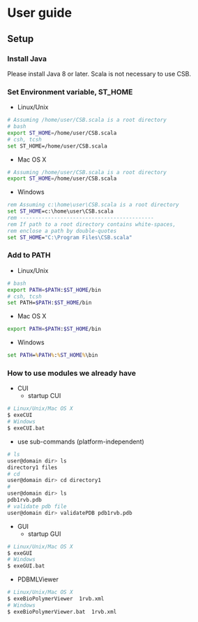 
# User guide

## Setup

### Install Java

Please install Java 8 or later. Scala is not necessary to use CSB.

### Set Environment variable, ST_HOME

- Linux/Unix
```bash
# Assuming /home/user/CSB.scala is a root directory
# bash
export ST_HOME=/home/user/CSB.scala
# csh, tcsh
set ST_HOME=/home/user/CSB.scala
```
- Mac OS X
```bash
# Assuming /home/user/CSB.scala is a root directory
export ST_HOME=/home/user/CSB.scala
```
- Windows
```bat
rem Assuming c:\home\user\CSB.scala is a root directory
set ST_HOME=c:\home\user\CSB.scala
rem -------------------------------------------
rem If path to a root directory contains white-spaces,
rem enclose a path by double-quotes
set ST_HOME="C:\Program Files\CSB.scala"
```

### Add to PATH


- Linux/Unix
```bash
# bash
export PATH=$PATH:$ST_HOME/bin
# csh, tcsh
set PATH=$PATH:$ST_HOME/bin
```
- Mac OS X
```bash
export PATH=$PATH:$ST_HOME/bin
```
- Windows
```bat
set PATH=%PATH%:%ST_HOME%\bin
```



###  How to use modules we already have

- CUI
  - startup CUI
```bash
# Linux/Unix/Mac OS X
$ exeCUI
# Windows
$ exeCUI.bat
```
  - use sub-commands (platform-independent)
```bash
# ls
user@domain dir> ls
directory1 files
# cd
user@domain dir> cd directory1
#
user@domain dir> ls
pdb1rvb.pdb
# validate pdb file
user@domain dir> validatePDB pdb1rvb.pdb
```

- GUI
  - startup GUI
```bash
# Linux/Unix/Mac OS X
$ exeGUI
# Windows
$ exeGUI.bat
```

- PDBMLViewer
```bash
# Linux/Unix/Mac OS X
$ exeBioPolymerViewer  1rvb.xml
# Windows
$ exeBioPolymerViewer.bat  1rvb.xml
```
